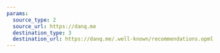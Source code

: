 ```yaml
---
params:
  source_type: 2
  source_url: https://danq.me
  destination_type: 3
  destination_url: https://danq.me/.well-known/recommendations.opml
---
```

